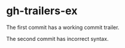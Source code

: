 # gh-trailers-ex

The first commit has a working commit trailer.

The second commit has incorrect syntax.